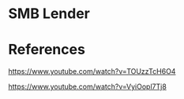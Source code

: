 # SMB Lender
 
# References

https://www.youtube.com/watch?v=TOUzzTcH6O4 

https://www.youtube.com/watch?v=VyiOopl7Tj8 
